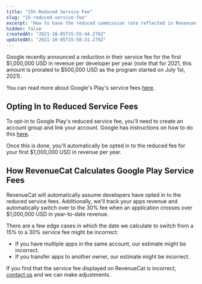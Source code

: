 ```yaml
---
title: "15% Reduced Service Fee"
slug: "15-reduced-service-fee"
excerpt: "How to have the reduced commission rate reflected in RevenueCat"
hidden: false
createdAt: "2021-10-05T15:55:44.276Z"
updatedAt: "2021-10-05T15:58:31.270Z"
---
```

Google recently announced a reduction in their service fee for the first $1,000,000 USD in revenue per developer per year (note that for 2021, this amount is prorated to $500,000 USD as the program started on July 1st, 2021).

You can read more about Google's Play's service fees [here](https://support.google.com/googleplay/android-developer/answer/112622?hl=en).

## Opting In to Reduced Service Fees

To opt-in to Google Play's reduced service fee, you'll need to create an account group and link your account. Google has instructions on how to do this [here](https://support.google.com/googleplay/android-developer/answer/10632485).

Once this is done, you'll automatically be opted in to the reduced fee for your first $1,000,000 USD in revenue per year.

## How RevenueCat Calculates Google Play Service Fees

RevenueCat will automatically assume developers have opted in to the reduced service fees. Additionally, we'll track your apps revenue and automatically switch over to the 30% fee when an application crosses over $1,000,000 USD in year-to-date revenue.

There are a few edge cases in which the date we calculate to switch from a 15% to a 30% service fee might be incorrect:

- If you have multiple apps in the same account, our estimate might be incorrect.
- If you transfer apps to another owner, our estimate might be incorrect.

If you find that the service fee displayed on RevenueCat is incorrect, [contact us](https://app.revenuecat.com/settings/support) and we can make adjustments.
